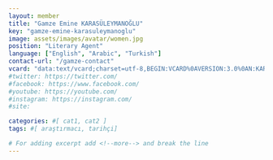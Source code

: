 ```yaml
---
layout: member
title: "Gamze Emine KARASÜLEYMANOĞLU"
key: "gamze-emine-karasuleymanoglu"
image: assets/images/avatar/women.jpg
position: "Literary Agent"
language: ["English", "Arabic", "Turkish"]
contact-url: "/gamze-contact"
vcard: "data:text/vcard;charset=utf-8,BEGIN:VCARD%0AVERSION:3.0%0AN:KARASÜLEYMANOĞLU;Gamze;;;%0AFN:Gamze Emine KARASÜLEYMANOĞLU%0AORG:Mediterranean Agency%0ATITLE:Literary Agent%0ATEL;type=CELL:+905447402168%0AEMAIL:gamzeemine@mediterraneanagency.com%0AURL:https://mediterranean.agency/%0AEND:VCARD"
#twitter: https://twitter.com/
#facebook: https://www.facebook.com/
#youtube: https://youtube.com/
#instagram: https://instagram.com/
#site: 

categories: #[ cat1, cat2 ]
tags: #[ araştırmacı, tarihçi]

# For adding excerpt add <!--more--> and break the line
---
```


 
<!--more-->

